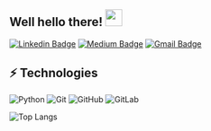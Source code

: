 ## Well hello there! <img src="https://raw.githubusercontent.com/aemmadi/aemmadi/master/wave.gif" width="30px">

<!-- I am Anirudh Emmadi, people call me Ani, currently pursuing my bachelor's degree majoring in computer science from [The Univesity of Texas at Dallas](https://utdallas.edu/). I am a tech enthusiast & an open-source advocate. I am always open to collaborating on projects and innovative/disruptive ideas. Find out more about me & feel free to connect with me here: -->

[![Linkedin Badge](https://img.shields.io/badge/-evansimpson-blue?style=flat-square&logo=Linkedin&logoColor=white&link=https://www.linkedin.com/in/evansimpson/)](https://www.linkedin.com/in/evansimpson1/)
[![Medium Badge](https://img.shields.io/badge/-@pevansimpson-03a57a?style=flat-square&labelColor=000000&logo=Medium&link=https://medium.com/@pevansimpson/)](https://medium.com/@aemmadi)
[![Gmail Badge](https://img.shields.io/badge/-p.evansimpson@gmail.com-c14438?style=flat-square&logo=Gmail&logoColor=white&link=mailto:kanna6501@gmail.com)](mailto:p.evansimpson@gmail.com)

## ⚡ Technologies
![Python](https://img.shields.io/badge/-Python-black?style=flat-square&logo=Python)
![Git](https://img.shields.io/badge/-Git-black?style=flat-square&logo=git)
![GitHub](https://img.shields.io/badge/-GitHub-181717?style=flat-square&logo=github)
![GitLab](https://img.shields.io/badge/-GitLab-FCA121?style=flat-square&logo=gitlab)

<!-- ![Github Stats](https://github-readme-stats.vercel.app/api?username=aemmadi&count_private=true&show_icons=true&include_all_commits=true) -->
![Top Langs](https://github-readme-stats.vercel.app/api/top-langs/?username=educatorsRlearners&hide=TeX&layout=compact)

<!-- ![Visitor Badge](https://visitor-badge.laobi.icu/badge?page_id=aemmadi.aemmadi) -->


<!--
**educatorsRlearners/educatorsRlearners** is a ✨ _special_ ✨ repository because its `README.md` (this file) appears on your GitHub profile.

Here are some ideas to get you started:

- 🔭 I’m currently working on ...
- 🌱 I’m currently learning ...
- 👯 I’m looking to collaborate on ...
- 🤔 I’m looking for help with ...
- 💬 Ask me about ...
- 📫 How to reach me: ...
- 😄 Pronouns: ...
- ⚡ Fun fact: ...
-->
